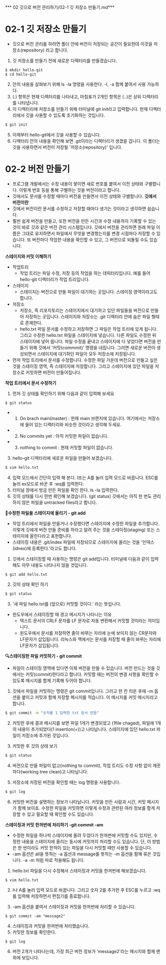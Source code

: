 *** 02 깃으로 버전 관리하기/02-1 깃 저장소 만들기.md***
# 02-1 깃 저장소 만들기
- 깃으로 버전 관리를 하려면 폴더 안에 버전이 저장되는 공간이 필요한데 이것을 저장소(repository) 라고 합니다.

1. 깃 저장소를 만들기 전에 새로운 디렉터리를 만들겠습니다.
```bsah
$ mkdir hello-git
$ cd hello-git
```

2. 안의 내용을 살펴보기 위해 ls -la 명령을 사용한다. -l, -a 함께 붙여서 사용 가능하다.
3. (.) 항목은 현재 디렉터리를 나타내고, 마침표가 2개인 항목은 (..)은 상위 디렉터리를 나타냅니다.
4. 이 디렉터리에 저장소를 만들기 위해 터미널에 git init라고 입력합니다. 현재 디렉터리에서 깃을 사용할 수 있도록 초기화하는 것입니다.
```bash
$ git init
```
5. 이제부터 hello-git에서 깃을 사용할 수 있습니다.
6. 디렉터리 안의 내용을 확인해 보면 .git이라는 디렉터리가 생겼을 겁니다. 이 폴더는 깃을 사용하면서 버전이 저장될 '저장소(repository)' 입니다.
# 02-2 버전 만들기
- 프로그램 개발에서는 수정 내용이 쌓이면 새로 번호를 붙여서 이전 상태와 구별합니다. 이렇게 번호 등을 통해 구별하는 것을 버전이라고 합니다.
- 깃에서도 문서를 수정할 때마다 버전을 만들면서 이전 상태와 구별합니다.
**깃에서 버전이란**
- 깃에서 버전이란 문서를 수정하고 저장할 때마다 생기는 것이라고 생각하면 쉽습니다.
- 훨씬 쉽게 버전을 만들고, 또한 버전을 만든 시간과 수정 내용까지 기록할 수 있는 것이 바로 깃과 같은 버전 관리 시스템입니다. 깃에서 버전을 관리하면 원래 파일 이름은 그대로 유지하면서 파일에서 무엇을 변경했는지를 변경 시점마다 저장할 수 있습니다. 또 버전마다 작업한 내용을 확인할 수 있고, 그 버전으로 되돌릴 수도 있습니다.

**스테이지와 커밋 이해하기**
- 작업트리
    - 작업 트리는 파일 수정, 저장 등의 작업을 하는 데릭터리입니다. 예를 들어 hello-git 디렉터리가 작업 트리입니다. 
- 스테이지 
    - 스테이지는 버전으로 만들 파일이 대기하는 곳입니다. 스테이징 영역이라고도 합니다.
- 저장소
    - 저장소, 즉 리포지토리는 스테이지에서 대기하고 있던 파일들을 버전으로 만들어 저장하는 곳입니다. 스테이지와 저장소는 .git 디렉터리 안에 숨은 파일 형태로 존재한다.
    - hello.txt 파일 문서를 수정하고 저장하면 그 파일은 작업 트리에 있게 됩니다. 그리고 수정한 hello.txt 파일을 스테이지에 넣습니다. 다른 파일도 수정한 뒤 스테이지에 넣어 둡니다. 파일 수정을 끝내고 스테이지에 다 넣었다면 버전을 만들기 위해 깃에서 '커밋(commmit)' 명령을 내립니다. 그러면 새로운 버전이 생성되면서 스테이지에 대기하던 파일이 모두 저장소에 저장됩니다.
- 먼저 작업 트리에서 문서를 수정합니다. 수정한 파일 가운데 버전으로 만들고 싶은 것을 스테이징 영역, 즉 스테이지에 저장합니다. 그리고 스테이지에 있던 파일을 저장소로 커밋하면 버전이 만들어집니다.

**작업 트리에서 문서 수정하기**
1. 먼저 깃 상태를 확인하기 위해 다음과 같이 입력해 보세요
```bash
$ git status
```

- 1. On brach main(master) : 현재 main 브랜치에 있습니다. 여기에서는 저장소에 들어 있는 디렉터리와 비슷한 것이라고 생각해 두세요.
- 2. No commits yet : 아직 커밋한 파일이 없습니다.
- 3. nothing to commit : 현재 커밋할 파일이 없습니다.
3. hello-git 디렉터리에 새로운 파일을 만들어 보겠습니다.
```bash
$ vim hello.txt
```
4. 입력 모드에서 간단히 입력 해 본다. I또는 A를 눌러 입력 모드로 바꿉니다. ESC를 눌러 ex모드로 바꾼 후 :wq를 입력한다.
5. 터미널 창에서 방금 만든 파일을 확인 한다. ls -la 입력한다.
6. 깃의 상태를 다시 한번 확인해 보겠습니다. (git status) 깃에서는 아직 한 번도 관리하지 않은 파일을 untracked files라고 합니다.

**🔧수정한 파일을 스테이지에 올리기 - git add**
- 작업 트리에서 파일을 만들거나 수정했다면 스테이지에 수정한 파일을 추가합니다. 이렇게 깃에게 버전 만들 준비를 하라고 알려 주는 것을 스테이징(staging) 또는 스테이지에 올린다라고 표현합니다.
- 스테이징 내용은 .git/index 파일에 저장되므로 스테이지에 올리는 것을 '인덱스(idnex)에 등록한다.'라고도 합니다.
1. 깃에서 스테이징할 때 사용하는 명령은 git add입니다. 터미널에 다음과 같이 입력해도 아무 내용도 나타나지 않을 것입니다.
```bash
$ git add hello.txt
```
2. 깃의 상태 확인 하기
```bash
$ git status
```
3. '새 파일 hello.txt를 (앞으로) 커밋할 것이다.' 라는 뜻입니다.
- 윈도우에서 스테이징할 때 경고 메시지가 나타나는 이유
    - 텍스트 문서의 CRLF 문자를 LF 문자로 자동 변환해서 커밋할 것이라는 의미입니다.
    - 윈도우에서 문서를 저장하면 줄이 바뀌는 자리에 눈에 보이지 않는 CR문자와 LF문자가 삽입됩니다. 리눅스와 맥에서는 문서를 저장할 때 줄이 바뀌는 자리에 LF문자가 삽입됩니다.

**🔍스테이징한 파일 커밋하기 - git commit**
- 파일이 스테이징 영역에 있다면 이제 버전을 만들 수 있습니다. 버전 만드는 것을 깃에서는 커밋(commit)한다라고 합니다. 커밋할 때는 버전의 변경 사항을 확인할 수 있도록 메시지를 함께 기록해 두어야 합니다.

1. 깃에서 파일을 커밋하는 명령은 git commit입니다. 그리고 한 칸 띄운 후에 -m 옵션을 붙이고 커밋과 함께 저장할 메시지를 적습니다. 이 메시지를 커밋 메시지라고 합니다.
```bash
$ git commit -m "숫자를 1 입력한 txt 문서 만듬"
```
2. 커밋한 후에 결과 메시지를 보면 파일 1개가 변경되었고 (1file chaged), 파일에 1개의 내용이 추가되었다(1 insertion(+))고 나타납니다. 스테이지에 있던 hello.txt 파일이 저장소에 추가된 것입니다.

3. 커밋한 후 깃의 상태 보기
```bash
$ git status
```

4. 버전으로 만들 파일이 없고(nothing to commit), 작업 트리도 수정 사항 없이 깨끗하다(working tree clean)고 나타납니다.

5. 저장소에 저장된 버전을 확인할 때는 log 명령을 사용합니다.
```bash
$ git log
```
6. 커밋한 버전을 설명하는 정보가 나타납니다. 커밋을 만든 사람과 시간, 커밋 메시지가 함께 보이죠. 수정한 파일을 커밋하면 이렇게 수정과 관련된 여러 정보를 함게 저장할 수 있고 필요할 때 확인할 수도 있습니다.

**스테이징과 커밋 한꺼번에 처리하기 -git commit -am**
- 수정한 파일을 하나씩 스테이지에 올려 두었다가 한꺼번에 커밋할 수도 있지만, 수정한 내용을 스테이지에 올리는 동시에 커밋까지 처리할 수도 있습니다. 단, 이 방법은 한 번이라도 커밋 한적이 있는 파일을 다시 커밋할 때만 사용할 수 있습니다.
- -am 옵션은 all을 뜻하는 -a 옵션과 message를 뜻하는 -m 옵션을 함께 묶은 것입니다. -a -m 처럼 따로 적용해도 됩니다.

1. hello.txt 파일을 다시 수정해서 스테이징과 커밋을 한꺼번에 해보겠습니다.
```
$ vim hello.txt
```
2. I나 A를 눌러 입력 모드로 바꿉니다. 그리고 숫자 2를 추가한 후 ESC를 누르고 :wq를 입력해 저장하면서 편집기를 종료합니다.

3. -am 옵션을 붙여서 스테이징과 커밋을 한꺼번에 처리할 수 있습니다.
```
$ git commit -am "message2"
```
4. 스테이징과 커밋을 한꺼번에 처리했습니다.
5. 커밋한 정보를 확인한다.
```
$ git log
```
6. 버전 2개가 나타나는데, 가장 최근 버전 정보가 'message2'라는 메시지와 함께 맨 위에 보입니다.